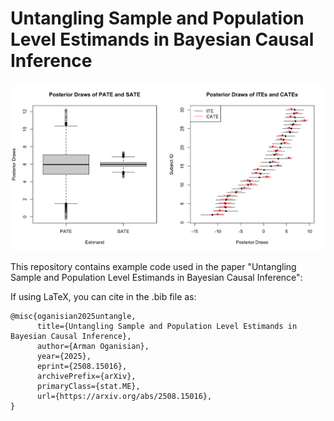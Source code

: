 # Untangling Sample and Population Level Estimands in Bayesian Causal Inference

![](comparison_fig.png)

This repository contains example code used in the paper "Untangling Sample and Population Level Estimands in Bayesian Causal Inference":

[](https://arxiv.org/abs/2508.15016)

If using LaTeX, you can cite in the .bib file as:

```
@misc{oganisian2025untangle,
      title={Untangling Sample and Population Level Estimands in Bayesian Causal Inference}, 
      author={Arman Oganisian},
      year={2025},
      eprint={2508.15016},
      archivePrefix={arXiv},
      primaryClass={stat.ME},
      url={https://arxiv.org/abs/2508.15016}, 
}

```


